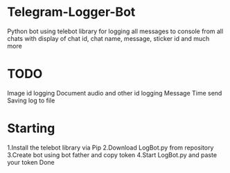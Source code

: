 # Telegram-Logger-Bot
Python bot using telebot library for logging all messages to console from all chats with display of chat id, chat name, message, sticker id and much more
# TODO
Image id logging
Document audio and other id logging
Message Time send
Saving log to file
# Starting
1.Install the telebot library via Pip 
2.Download LogBot.py from repository
3.Create bot using bot father and copy token
4.Start LogBot.py and paste your token
Done
